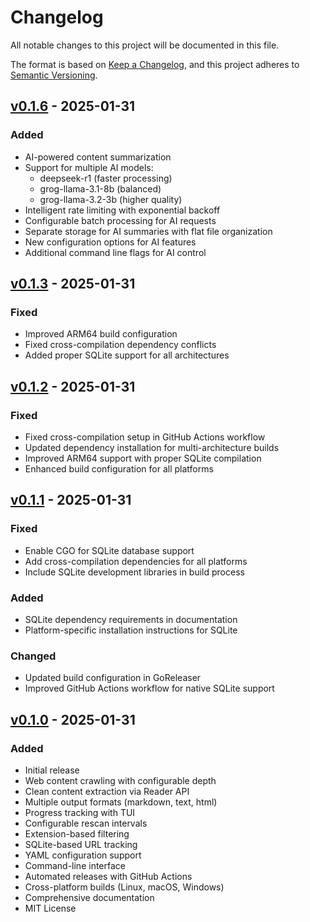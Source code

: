 # Changelog

All notable changes to this project will be documented in this file.

The format is based on [Keep a Changelog](https://keepachangelog.com/en/1.0.0/),
and this project adheres to [Semantic Versioning](https://semver.org/spec/v2.0.0.html).

## [v0.1.6] - 2025-01-31

### Added
- AI-powered content summarization
- Support for multiple AI models:
  - deepseek-r1 (faster processing)
  - grog-llama-3.1-8b (balanced)
  - grog-llama-3.2-3b (higher quality)
- Intelligent rate limiting with exponential backoff
- Configurable batch processing for AI requests
- Separate storage for AI summaries with flat file organization
- New configuration options for AI features
- Additional command line flags for AI control

## [v0.1.3] - 2025-01-31

### Fixed
- Improved ARM64 build configuration
- Fixed cross-compilation dependency conflicts
- Added proper SQLite support for all architectures

## [v0.1.2] - 2025-01-31

### Fixed
- Fixed cross-compilation setup in GitHub Actions workflow
- Updated dependency installation for multi-architecture builds
- Improved ARM64 support with proper SQLite compilation
- Enhanced build configuration for all platforms

## [v0.1.1] - 2025-01-31

### Fixed
- Enable CGO for SQLite database support
- Add cross-compilation dependencies for all platforms
- Include SQLite development libraries in build process

### Added
- SQLite dependency requirements in documentation
- Platform-specific installation instructions for SQLite

### Changed
- Updated build configuration in GoReleaser
- Improved GitHub Actions workflow for native SQLite support

## [v0.1.0] - 2025-01-31

### Added
- Initial release
- Web content crawling with configurable depth
- Clean content extraction via Reader API
- Multiple output formats (markdown, text, html)
- Progress tracking with TUI
- Configurable rescan intervals
- Extension-based filtering
- SQLite-based URL tracking
- YAML configuration support
- Command-line interface
- Automated releases with GitHub Actions
- Cross-platform builds (Linux, macOS, Windows)
- Comprehensive documentation
- MIT License

[v0.1.6]: https://github.com/ncecere/stripper/releases/tag/v0.1.6
[v0.1.3]: https://github.com/ncecere/stripper/releases/tag/v0.1.3
[v0.1.2]: https://github.com/ncecere/stripper/releases/tag/v0.1.2
[v0.1.1]: https://github.com/ncecere/stripper/releases/tag/v0.1.1
[v0.1.0]: https://github.com/ncecere/stripper/releases/tag/v0.1.0
